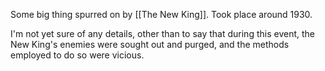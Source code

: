 Some big thing spurred on by [[The New King]]. 
Took place around 1930. 

I'm not yet sure of any details, other than to say that during this event, the New King's enemies were sought out and purged, and the methods employed to do so were vicious. 